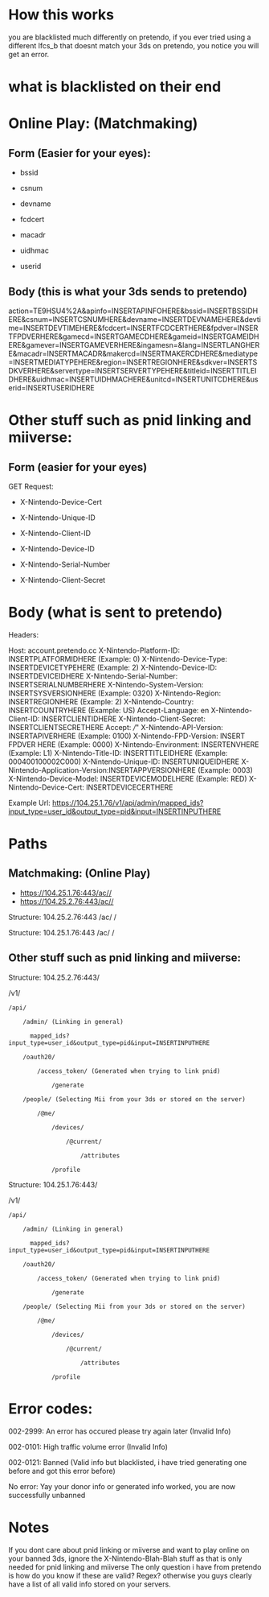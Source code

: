 # How this works

you are blacklisted much differently on pretendo, if you ever tried using a different lfcs_b that doesnt match your 3ds on pretendo, you notice you will get an error. 

# what is blacklisted on their end
# Online Play: (Matchmaking)
## Form (Easier for your eyes):

* bssid

* csnum

* devname

* fcdcert

* macadr

* uidhmac

* userid

## Body (this is what your 3ds sends to pretendo)


action=TE9HSU4%2A&apinfo=INSERTAPINFOHERE&bssid=INSERTBSSIDHERE&csnum=INSERTCSNUMHERE&devname=INSERTDEVNAMEHERE&devtime=INSERTDEVTIMEHERE&fcdcert=INSERTFCDCERTHERE&fpdver=INSERTFPDVERHERE&gamecd=INSERTGAMECDHERE&gameid=INSERTGAMEIDHERE&gamever=INSERTGAMEVERHERE&ingamesn=&lang=INSERTLANGHERE&macadr=INSERTMACADR&makercd=INSERTMAKERCDHERE&mediatype=INSERTMEDIATYPEHERE&region=INSERTREGIONHERE&sdkver=INSERTSDKVERHERE&servertype=INSERTSERVERTYPEHERE&titleid=INSERTTITLEIDHERE&uidhmac=INSERTUIDHMACHERE&unitcd=INSERTUNITCDHERE&userid=INSERTUSERIDHERE


# Other stuff such as pnid linking and miiverse:
## Form (easier for your eyes)

GET Request:
  * X-Nintendo-Device-Cert

  * X-Nintendo-Unique-ID

  * X-Nintendo-Client-ID

  * X-Nintendo-Device-ID

  * X-Nintendo-Serial-Number

  * X-Nintendo-Client-Secret

# Body (what is sent to pretendo)

Headers:

Host: account.pretendo.cc
X-Nintendo-Platform-ID: INSERTPLATFORMIDHERE (Example: 0)
X-Nintendo-Device-Type: INSERTDEVICETYPEHERE (Example: 2)
X-Nintendo-Device-ID: INSERTDEVICEIDHERE 
X-Nintendo-Serial-Number: INSERTSERIALNUMBERHERE
X-Nintendo-System-Version: INSERTSYSVERSIONHERE (Example: 0320)
X-Nintendo-Region: INSERTREGIONHERE (Example: 2)
X-Nintendo-Country: INSERTCOUNTRYHERE (Example: US)
Accept-Language: en
X-Nintendo-Client-ID: INSERTCLIENTIDHERE
X-Nintendo-Client-Secret: INSERTCLIENTSECRETHERE
Accept: */*" 
X-Nintendo-API-Version: INSERTAPIVERHERE (Example: 0100) 
X-Nintendo-FPD-Version: INSERT FPDVER HERE (Example: 0000)
X-Nintendo-Environment: INSERTENVHERE (Example: L1)
X-Nintendo-Title-ID: INSERTTITLEIDHERE (Example: 000400100002C000)
X-Nintendo-Unique-ID: INSERTUNIQUEIDHERE
X-Nintendo-Application-Version:INSERTAPPVERSIONHERE (Example: 0003)
X-Nintendo-Device-Model: INSERTDEVICEMODELHERE (Example: RED)
X-Nintendo-Device-Cert: INSERTDEVICECERTHERE 

Example Url: https://104.25.1.76/v1/api/admin/mapped_ids?input_type=user_id&output_type=pid&input=INSERTINPUTHERE


# Paths

## Matchmaking: (Online Play)

* https://104.25.1.76:443/ac//
* https://104.25.2.76:443/ac//

Structure:
104.25.2.76:443
  /ac/
      /


Structure:
104.25.1.76:443
  /ac/
      /

## Other stuff such as pnid linking and miiverse:
Structure:
  104.25.2.76:443/
  
  /v1/
  
    /api/
    
        /admin/ (Linking in general)
          
          mapped_ids?input_type=user_id&output_type=pid&input=INSERTINPUTHERE
        
        /oauth20/
        
            /access_token/ (Generated when trying to link pnid)
            
                /generate
                
        /people/ (Selecting Mii from your 3ds or stored on the server)
            
            /@me/
                
                /devices/
                    
                    /@current/
                        
                        /attributes
                
                /profile

Structure:
  104.25.1.76:443/
  
  /v1/
  
    /api/
    
        /admin/ (Linking in general)
          
          mapped_ids?input_type=user_id&output_type=pid&input=INSERTINPUTHERE
        
        /oauth20/
        
            /access_token/ (Generated when trying to link pnid)
            
                /generate
                
        /people/ (Selecting Mii from your 3ds or stored on the server)
            
            /@me/
                
                /devices/
                    
                    /@current/
                        
                        /attributes
                
                /profile


# Error codes:
002-2999: An error has occured please try again later (Invalid Info) 

002-0101: High traffic volume error (Invalid Info)

002-0121: Banned (Valid info but blacklisted, i have tried generating one before and got this error before)

No error: Yay your donor info or generated info worked, you are now successfully unbanned

# Notes
If you dont care about pnid linking or miiverse and want to play online on your banned 3ds, ignore the X-Nintendo-Blah-Blah stuff as that is only needed for pnid linking and miiverse
The only question i have from pretendo is how do you know if these are valid? Regex? otherwise you guys clearly have a list of all valid info stored on your servers.

